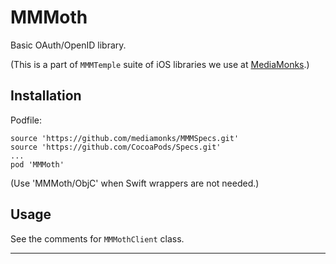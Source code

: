 # MMMoth

Basic OAuth/OpenID library.

(This is a part of `MMMTemple` suite of iOS libraries we use at [MediaMonks](https://www.mediamonks.com/).)

## Installation

Podfile:

```
source 'https://github.com/mediamonks/MMMSpecs.git'
source 'https://github.com/CocoaPods/Specs.git'
...
pod 'MMMoth'
```

(Use 'MMMoth/ObjC' when Swift wrappers are not needed.)

## Usage

See the comments for `MMMothClient` class.

---
